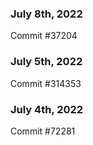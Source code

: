 ### July 8th, 2022

Commit #37204

### July 5th, 2022

Commit #314353


### July 4th, 2022

Commit #72281
